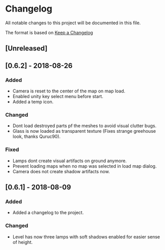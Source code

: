# Changelog
All notable changes to this project will be documented in this file.

The format is based on [Keep a Changelog](http://keepachangelog.com/en/1.0.0/)

## [Unreleased]

## [0.6.2] - 2018-08-26
### Added
- Camera is reset to the center of the map on map load.
- Enabled unity key select menu before start.
- Added a temp icon.
### Changed
- Dont load destroyed parts pf the meshes to avoid visual clutter bugs.
- Glass is now loaded as transparent texture (Fixes strange greehouse look, thanks Quruc90).
### Fixed
- Lamps dont create visual artifacts on ground anymore.
- Prevent loading maps when no map was selected in load map dialog.
- Camera does not create shadow artifacts now.

## [0.6.1] - 2018-08-09
### Added
- Added a changelog to the project.

### Changed
- Level has now three lamps with soft shadows enabled for easier sense of height.
